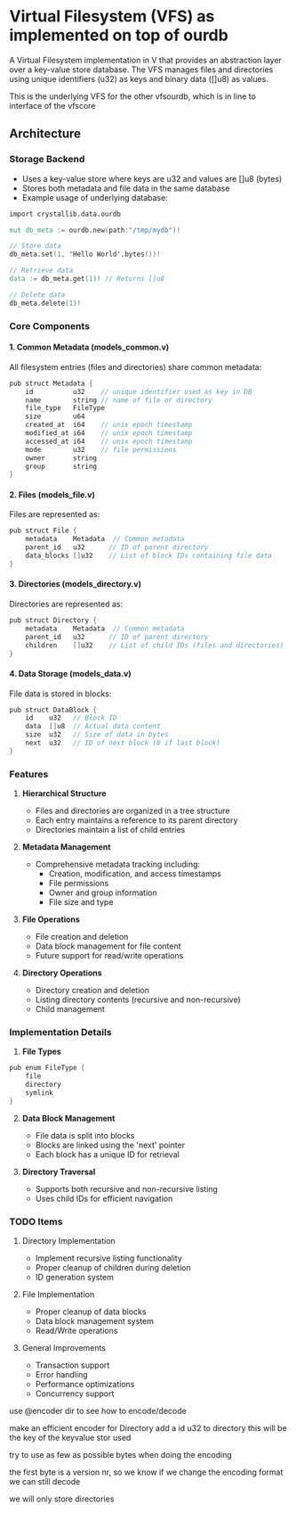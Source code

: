# Virtual Filesystem (VFS) as implemented on top of ourdb

A Virtual Filesystem implementation in V that provides an abstraction layer over a key-value store database. The VFS manages files and directories using unique identifiers (u32) as keys and binary data ([]u8) as values.

This is the underlying VFS for the other vfsourdb, which is in line to interface of the vfscore

## Architecture

### Storage Backend
- Uses a key-value store where keys are u32 and values are []u8 (bytes)
- Stores both metadata and file data in the same database
- Example usage of underlying database:
```v
import crystallib.data.ourdb

mut db_meta := ourdb.new(path:"/tmp/mydb")!

// Store data
db_meta.set(1, 'Hello World'.bytes())!

// Retrieve data
data := db_meta.get(1)! // Returns []u8

// Delete data
db_meta.delete(1)!
```

### Core Components

#### 1. Common Metadata (models_common.v)
All filesystem entries (files and directories) share common metadata:
```v
pub struct Metadata {
    id          u32    // unique identifier used as key in DB
    name        string // name of file or directory
    file_type   FileType
    size        u64
    created_at  i64    // unix epoch timestamp
    modified_at i64    // unix epoch timestamp
    accessed_at i64    // unix epoch timestamp
    mode        u32    // file permissions
    owner       string
    group       string
}
```

#### 2. Files (models_file.v)
Files are represented as:
```v
pub struct File {
    metadata    Metadata  // Common metadata
    parent_id   u32      // ID of parent directory
    data_blocks []u32    // List of block IDs containing file data
}
```

#### 3. Directories (models_directory.v)
Directories are represented as:
```v
pub struct Directory {
    metadata    Metadata  // Common metadata
    parent_id   u32      // ID of parent directory
    children    []u32    // List of child IDs (files and directories)
}
```

#### 4. Data Storage (models_data.v)
File data is stored in blocks:
```v
pub struct DataBlock {
    id    u32   // Block ID
    data  []u8  // Actual data content
    size  u32   // Size of data in bytes
    next  u32   // ID of next block (0 if last block)
}
```

### Features

1. **Hierarchical Structure**
   - Files and directories are organized in a tree structure
   - Each entry maintains a reference to its parent directory
   - Directories maintain a list of child entries

2. **Metadata Management**
   - Comprehensive metadata tracking including:
     - Creation, modification, and access timestamps
     - File permissions
     - Owner and group information
     - File size and type

3. **File Operations**
   - File creation and deletion
   - Data block management for file content
   - Future support for read/write operations

4. **Directory Operations**
   - Directory creation and deletion
   - Listing directory contents (recursive and non-recursive)
   - Child management

### Implementation Details

1. **File Types**
```v
pub enum FileType {
    file
    directory
    symlink
}
```

2. **Data Block Management**
   - File data is split into blocks
   - Blocks are linked using the 'next' pointer
   - Each block has a unique ID for retrieval

3. **Directory Traversal**
   - Supports both recursive and non-recursive listing
   - Uses child IDs for efficient navigation

### TODO Items

1. Directory Implementation
   - Implement recursive listing functionality
   - Proper cleanup of children during deletion
   - ID generation system

2. File Implementation
   - Proper cleanup of data blocks
   - Data block management system
   - Read/Write operations

3. General Improvements
   - Transaction support
   - Error handling
   - Performance optimizations
   - Concurrency support






use @encoder dir to see how to encode/decode

make an efficient encoder for Directory
add a id u32 to directory this will be the key of the keyvalue stor used

try to use as few as possible bytes when doing the encoding

the first byte is a version nr, so we know if we change the encoding format we can still decode

we will only store directories